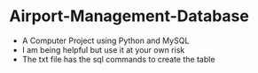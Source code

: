 # Airport-Management-Database
- A Computer Project using Python and MySQL
- I am being helpful but use it at your own risk 
- The txt file has the sql commands to create the table
